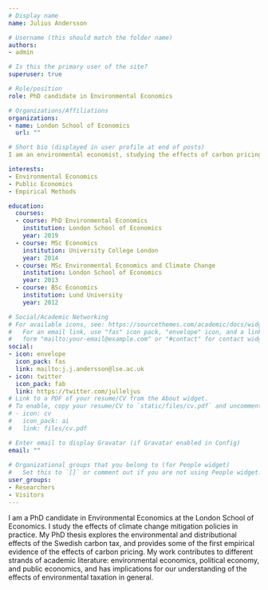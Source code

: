 ```yaml
---
# Display name
name: Julius Andersson

# Username (this should match the folder name)
authors:
- admin

# Is this the primary user of the site?
superuser: true

# Role/position
role: PhD candidate in Environmental Economics

# Organizations/Affiliations
organizations:
- name: London School of Economics
  url: ""

# Short bio (displayed in user profile at end of posts)
I am an environmental economist, studying the effects of carbon pricing.

interests:
- Environmental Economics
- Public Economics
- Empirical Methods

education:
  courses:
  - course: PhD Environmental Economics
    institution: London School of Economics
    year: 2019
  - course: MSc Economics 
    institution: University College London 
    year: 2014
  - course: MSc Environmental Economics and Climate Change
    institution: London School of Economics
    year: 2013
  - course: BSc Economics
    institution: Lund University
    year: 2012

# Social/Academic Networking
# For available icons, see: https://sourcethemes.com/academic/docs/widgets/#icons
#   For an email link, use "fas" icon pack, "envelope" icon, and a link in the
#   form "mailto:your-email@example.com" or "#contact" for contact widget.
social:
- icon: envelope
  icon_pack: fas
  link: mailto:j.j.andersson@lse.ac.uk
- icon: twitter
  icon_pack: fab
  link: https://twitter.com/julleljus
# Link to a PDF of your resume/CV from the About widget.
# To enable, copy your resume/CV to `static/files/cv.pdf` and uncomment the lines below.  
# - icon: cv
#   icon_pack: ai
#   link: files/cv.pdf

# Enter email to display Gravatar (if Gravatar enabled in Config)
email: ""
  
# Organizational groups that you belong to (for People widget)
#   Set this to `[]` or comment out if you are not using People widget.  
user_groups:
- Researchers
- Visitors
---
```


I am a PhD candidate in Environmental Economics at the London School of Economics. I study the effects of climate change mitigation policies in practice. My PhD thesis explores the environmental and distributional effects of the Swedish carbon tax, and provides some of the first empirical evidence of the effects of carbon pricing. My work contributes to different strands of academic literature: environmental economics, political economy, and public economics, and has implications for our understanding of the effects of environmental taxation in general. 


